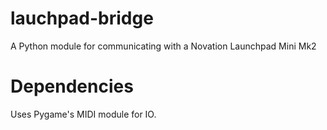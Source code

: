 # lauchpad-bridge
A Python module for communicating with a Novation Launchpad Mini Mk2

# Dependencies
Uses Pygame's MIDI module for IO.
